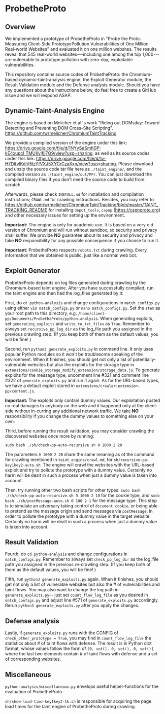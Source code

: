 # ProbetheProto
## Overview
We implemented a prototype of ProbetheProto in "Probe the Proto: Measuring Client-Side PrototypePollution Vulnerabilities of One Million Real-world Websites" and evaluated it on one million websites. The results reveal that 545 real-world websites---including one among the top 1,000---are vulnerable to prototype pollution with zero-day, exploitable vulnerabilities. 

This repository contains source codes of ProbetheProto: the Chromium-based dynamic-taint-analysis engine, the Exploit Generator module, the Result Validation module and the Defense analysis module. Should you have any questions about the instructions below, do feel free to create a GitHub issue and we will respond ASAP. 

## Dynamic-Taint-Analysis Engine
The engine is based on Melicher et al.'s work "Riding out DOMsday: Toward Detecting and Preventing DOM Cross-Site Scripting".  https://github.com/wrmelicher/ChromiumTaintTracking

We provide a compiled version of the engine under this link: https://drive.google.com/file/d/1NYySaSmhDP-kE4xupcl_TMUKvjfjj7Q9/view?usp=sharing, as well as its source codes under this link: https://drive.google.com/file/d/1v-H7DifvlKdjV5lzYfVXJ5XYCrCzaXxp/view?usp=sharing. Please download and unzip the source code tar file here as ```./taint_engine/```, and the compiled version as ```./taint_engine/out/PP/```. You can just download the compiled binary files if you don't need the source code to build from scratch. 

Afterwards, please check ```INSTALL.md``` for installation and compilation instructions; ```CRAWL.md``` for crawling instructions. Besides, you may refer to https://github.com/wrmelicher/ChromiumTaintTracking/blob/master/TAINT_TRACKING_README for installing ```depot_tools```, ```capnp``` (https://capnproto.org) and other necessary issues for setting up the environment. 

**Important:** The engine is only for academic use. It is based on a very old version of Chromium and will run without sandbox, so security and privacy shall suffer. We provide **NO** guarantee about its security and privacy and take **NO** responsibility for any possible consequence if you choose to run it.  

**Important:** ProbetheProto respects ```robots.txt``` during crawling. Every information that we obtained is public, just like a normal web bot. 

## Exploit Generator
ProbetheProto depends on log files generated during crawling by the Chromium-based taint engine. After you have successfully compiled, run the taint engine and then had the log_files generated by it: 

First, do ```cd python-analysis``` and change configurations in ```match_configs.py``` using either ```vim match_configs.py``` or ```nano match_configs.py```. Set the ```stem``` as your root path to this directory, e.g. ```/home/client-pp/Documents/ProbetheProto/python-analysis```. When generating exploits, set ```generating_exploits``` and ```write_to_txt_files``` as ```True```. Remember to always set ```recursive_pp_log_dir``` as the log_file path you assigned in the previous crawling step. (If you keep both of them as the default values, you will be fine! )

Second, run ```python3 generate_exploits.py``` in command line. It only uses popular Python modules so it won't be troublesome speaking of the environment. When it finishes, you should get not only a list of potentially-vulnerable websites but also the exploits for the storage type in ```extensions/cookie_storage_modify_extension/storage_data.js```. To generate exploits for the message type, uncomment line \#321 and comment line \#322 of ```generate_exploits.py``` and run it again. As for the URL-based types, we have a default exploit stored in ```extensions/crawler-extension-pp/content.js```. 

**Important:** The exploits only contain dummy values. Our exploitation posted no real damages to anybody on the web and it happened only at the client-side without in-curring any additional network traffic. We take **NO** responsibility if you change the dummy values to something else on your own. 

Third, before running the result validation, you may consider crawling the discovered websites once more by running:

```sudo bash ./sh/check-pp-auto-recursive.sh 0 1000 2 20```

The parameters ```0 1000 2 20``` share the same meaning as of the command for crawling mentioned in ```taint_engine/crawl.md```, for ```sh/recursive-pp-key1key2-auto.sh```. The engine will crawl the websites with the URL-based exploit and try to pollute the prototype with a dummy value. Certainly no harm will be dealt in such a process when just a dummy value is taken into account. 

Then, try running other two bash scripts for other types: ```sudo bash ./sh/check-pp-auto-recursive.sh 0 1000 2 10``` for the cookie type, and ```sudo bash ./sh/postMessage-auto.sh 0 100 2 1``` for the message type. This step is to simulate an adversary taking control of ```document.cookie```, or being able to pretend as the message origin and send messages via ```postMessage```, in order to pollute the prototype with a dummy value in the target website. Certainly no harm will be dealt in such a process when just a dummy value is taken into account.

## Result Validation
Fourth, do ```cd python-analysis``` and change configurations in ```match_configs.py```. Remember to always set ```check_pp_log_dir``` as the log_file path you assigned in the previous re-crawling step. (If you keep both of them as the default values, you will be fine! )

Fifth, run ```python3 generate_exploits.py``` again. When it finishes, you should get not only a list of vulnerable websites but also the # of vulnerabilities and taint flows. You may also want to change the log path in  ```generate_exploits.py```-- just set ```count_flow_log_file``` as you desired in ```match_configs.py``` and adjust line \#571 of ```generate_exploits.py``` accordingly. Rerun ```python3 generate_exploits.py``` after you apply the changes. 

## Defense analysis
Lastly, if ```generate_exploits.py``` runs with the CONFIG of ```check_other_prototype = True```, you may find in ```count_flow_log_file``` the statistics about \# of taint flows with defense. The result is in Python dict format, whose values follow the form of ```[0, set(), 0, set(), 0, set()]```, where the last two elements contain \# of taint flows with defense and a set of corresponding websites. 

## Miscellaneous
```python-analysis/miscellaneous.py``` envelops useful helper-functions for the evaluation of ProbetheProto. 

```sh/show-load-time-key1key2-1k.sh``` is responsible for acquiring the page load times for the taint engine of ProbetheProto during crawling. 

